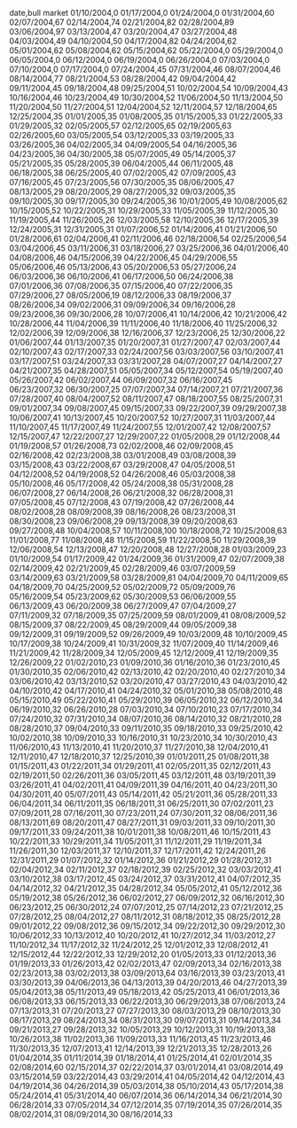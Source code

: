 date,bull market
01/10/2004,0
01/17/2004,0
01/24/2004,0
01/31/2004,60
02/07/2004,67
02/14/2004,74
02/21/2004,82
02/28/2004,89
03/06/2004,97
03/13/2004,47
03/20/2004,47
03/27/2004,48
04/03/2004,49
04/10/2004,50
04/17/2004,82
04/24/2004,62
05/01/2004,62
05/08/2004,62
05/15/2004,62
05/22/2004,0
05/29/2004,0
06/05/2004,0
06/12/2004,0
06/19/2004,0
06/26/2004,0
07/03/2004,0
07/10/2004,0
07/17/2004,0
07/24/2004,45
07/31/2004,46
08/07/2004,46
08/14/2004,77
08/21/2004,53
08/28/2004,42
09/04/2004,42
09/11/2004,45
09/18/2004,48
09/25/2004,51
10/02/2004,54
10/09/2004,43
10/16/2004,46
10/23/2004,49
10/30/2004,52
11/06/2004,50
11/13/2004,50
11/20/2004,50
11/27/2004,51
12/04/2004,52
12/11/2004,57
12/18/2004,65
12/25/2004,35
01/01/2005,35
01/08/2005,35
01/15/2005,33
01/22/2005,33
01/29/2005,32
02/05/2005,57
02/12/2005,65
02/19/2005,63
02/26/2005,60
03/05/2005,54
03/12/2005,33
03/19/2005,33
03/26/2005,36
04/02/2005,34
04/09/2005,54
04/16/2005,36
04/23/2005,36
04/30/2005,38
05/07/2005,49
05/14/2005,37
05/21/2005,35
05/28/2005,39
06/04/2005,44
06/11/2005,48
06/18/2005,38
06/25/2005,40
07/02/2005,42
07/09/2005,43
07/16/2005,45
07/23/2005,56
07/30/2005,35
08/06/2005,47
08/13/2005,29
08/20/2005,29
08/27/2005,32
09/03/2005,35
09/10/2005,30
09/17/2005,30
09/24/2005,36
10/01/2005,49
10/08/2005,62
10/15/2005,52
10/22/2005,31
10/29/2005,33
11/05/2005,39
11/12/2005,30
11/19/2005,44
11/26/2005,26
12/03/2005,58
12/10/2005,36
12/17/2005,39
12/24/2005,31
12/31/2005,31
01/07/2006,52
01/14/2006,41
01/21/2006,50
01/28/2006,61
02/04/2006,41
02/11/2006,46
02/18/2006,54
02/25/2006,54
03/04/2006,45
03/11/2006,31
03/18/2006,27
03/25/2006,36
04/01/2006,40
04/08/2006,46
04/15/2006,39
04/22/2006,45
04/29/2006,55
05/06/2006,46
05/13/2006,43
05/20/2006,53
05/27/2006,24
06/03/2006,36
06/10/2006,41
06/17/2006,50
06/24/2006,38
07/01/2006,36
07/08/2006,35
07/15/2006,40
07/22/2006,35
07/29/2006,27
08/05/2006,19
08/12/2006,33
08/19/2006,37
08/26/2006,34
09/02/2006,31
09/09/2006,34
09/16/2006,28
09/23/2006,36
09/30/2006,28
10/07/2006,41
10/14/2006,42
10/21/2006,42
10/28/2006,44
11/04/2006,39
11/11/2006,40
11/18/2006,40
11/25/2006,32
12/02/2006,39
12/09/2006,38
12/16/2006,37
12/23/2006,25
12/30/2006,22
01/06/2007,44
01/13/2007,35
01/20/2007,31
01/27/2007,47
02/03/2007,44
02/10/2007,43
02/17/2007,33
02/24/2007,56
03/03/2007,56
03/10/2007,41
03/17/2007,51
03/24/2007,33
03/31/2007,28
04/07/2007,27
04/14/2007,27
04/21/2007,35
04/28/2007,51
05/05/2007,34
05/12/2007,54
05/19/2007,40
05/26/2007,42
06/02/2007,44
06/09/2007,32
06/16/2007,45
06/23/2007,32
06/30/2007,25
07/07/2007,34
07/14/2007,21
07/21/2007,36
07/28/2007,40
08/04/2007,52
08/11/2007,47
08/18/2007,55
08/25/2007,31
09/01/2007,34
09/08/2007,45
09/15/2007,33
09/22/2007,39
09/29/2007,38
10/06/2007,41
10/13/2007,45
10/20/2007,52
10/27/2007,31
11/03/2007,44
11/10/2007,45
11/17/2007,49
11/24/2007,55
12/01/2007,42
12/08/2007,57
12/15/2007,47
12/22/2007,27
12/29/2007,22
01/05/2008,29
01/12/2008,44
01/19/2008,57
01/26/2008,73
02/02/2008,46
02/09/2008,45
02/16/2008,42
02/23/2008,38
03/01/2008,49
03/08/2008,39
03/15/2008,43
03/22/2008,67
03/29/2008,47
04/05/2008,51
04/12/2008,52
04/19/2008,52
04/26/2008,46
05/03/2008,38
05/10/2008,46
05/17/2008,42
05/24/2008,38
05/31/2008,28
06/07/2008,27
06/14/2008,26
06/21/2008,32
06/28/2008,31
07/05/2008,45
07/12/2008,43
07/19/2008,42
07/26/2008,44
08/02/2008,28
08/09/2008,39
08/16/2008,26
08/23/2008,31
08/30/2008,23
09/06/2008,29
09/13/2008,39
09/20/2008,63
09/27/2008,48
10/04/2008,57
10/11/2008,100
10/18/2008,72
10/25/2008,63
11/01/2008,77
11/08/2008,48
11/15/2008,59
11/22/2008,50
11/29/2008,39
12/06/2008,54
12/13/2008,47
12/20/2008,48
12/27/2008,28
01/03/2009,23
01/10/2009,54
01/17/2009,42
01/24/2009,36
01/31/2009,47
02/07/2009,38
02/14/2009,42
02/21/2009,45
02/28/2009,46
03/07/2009,59
03/14/2009,63
03/21/2009,58
03/28/2009,81
04/04/2009,70
04/11/2009,65
04/18/2009,70
04/25/2009,52
05/02/2009,72
05/09/2009,76
05/16/2009,54
05/23/2009,62
05/30/2009,53
06/06/2009,55
06/13/2009,43
06/20/2009,38
06/27/2009,47
07/04/2009,27
07/11/2009,32
07/18/2009,35
07/25/2009,59
08/01/2009,41
08/08/2009,52
08/15/2009,37
08/22/2009,45
08/29/2009,44
09/05/2009,38
09/12/2009,31
09/19/2009,52
09/26/2009,49
10/03/2009,48
10/10/2009,45
10/17/2009,38
10/24/2009,41
10/31/2009,32
11/07/2009,40
11/14/2009,46
11/21/2009,42
11/28/2009,34
12/05/2009,45
12/12/2009,41
12/19/2009,35
12/26/2009,22
01/02/2010,23
01/09/2010,36
01/16/2010,36
01/23/2010,45
01/30/2010,35
02/06/2010,42
02/13/2010,42
02/20/2010,40
02/27/2010,34
03/06/2010,42
03/13/2010,52
03/20/2010,47
03/27/2010,43
04/03/2010,42
04/10/2010,42
04/17/2010,41
04/24/2010,32
05/01/2010,38
05/08/2010,48
05/15/2010,49
05/22/2010,41
05/29/2010,39
06/05/2010,32
06/12/2010,34
06/19/2010,32
06/26/2010,28
07/03/2010,34
07/10/2010,23
07/17/2010,34
07/24/2010,32
07/31/2010,34
08/07/2010,36
08/14/2010,32
08/21/2010,28
08/28/2010,37
09/04/2010,33
09/11/2010,35
09/18/2010,33
09/25/2010,42
10/02/2010,38
10/09/2010,33
10/16/2010,31
10/23/2010,34
10/30/2010,43
11/06/2010,43
11/13/2010,41
11/20/2010,37
11/27/2010,38
12/04/2010,41
12/11/2010,47
12/18/2010,37
12/25/2010,39
01/01/2011,25
01/08/2011,38
01/15/2011,43
01/22/2011,34
01/29/2011,41
02/05/2011,35
02/12/2011,43
02/19/2011,50
02/26/2011,36
03/05/2011,45
03/12/2011,48
03/19/2011,39
03/26/2011,41
04/02/2011,41
04/09/2011,39
04/16/2011,40
04/23/2011,30
04/30/2011,40
05/07/2011,43
05/14/2011,42
05/21/2011,36
05/28/2011,33
06/04/2011,34
06/11/2011,35
06/18/2011,31
06/25/2011,30
07/02/2011,23
07/09/2011,28
07/16/2011,30
07/23/2011,24
07/30/2011,32
08/06/2011,36
08/13/2011,69
08/20/2011,47
08/27/2011,31
09/03/2011,33
09/10/2011,30
09/17/2011,33
09/24/2011,38
10/01/2011,38
10/08/2011,46
10/15/2011,43
10/22/2011,33
10/29/2011,34
11/05/2011,31
11/12/2011,29
11/19/2011,34
11/26/2011,30
12/03/2011,37
12/10/2011,37
12/17/2011,42
12/24/2011,26
12/31/2011,29
01/07/2012,32
01/14/2012,36
01/21/2012,29
01/28/2012,31
02/04/2012,34
02/11/2012,37
02/18/2012,39
02/25/2012,32
03/03/2012,41
03/10/2012,38
03/17/2012,45
03/24/2012,37
03/31/2012,41
04/07/2012,35
04/14/2012,32
04/21/2012,35
04/28/2012,34
05/05/2012,41
05/12/2012,36
05/19/2012,38
05/26/2012,36
06/02/2012,27
06/09/2012,32
06/16/2012,30
06/23/2012,25
06/30/2012,24
07/07/2012,25
07/14/2012,23
07/21/2012,25
07/28/2012,25
08/04/2012,27
08/11/2012,31
08/18/2012,35
08/25/2012,28
09/01/2012,22
09/08/2012,36
09/15/2012,34
09/22/2012,30
09/29/2012,30
10/06/2012,33
10/13/2012,40
10/20/2012,41
10/27/2012,34
11/03/2012,27
11/10/2012,34
11/17/2012,32
11/24/2012,25
12/01/2012,33
12/08/2012,41
12/15/2012,44
12/22/2012,33
12/29/2012,20
01/05/2013,33
01/12/2013,36
01/19/2013,33
01/26/2013,42
02/02/2013,47
02/09/2013,34
02/16/2013,38
02/23/2013,38
03/02/2013,38
03/09/2013,64
03/16/2013,39
03/23/2013,41
03/30/2013,39
04/06/2013,36
04/13/2013,39
04/20/2013,46
04/27/2013,39
05/04/2013,38
05/11/2013,49
05/18/2013,42
05/25/2013,41
06/01/2013,36
06/08/2013,33
06/15/2013,33
06/22/2013,30
06/29/2013,38
07/06/2013,24
07/13/2013,31
07/20/2013,27
07/27/2013,30
08/03/2013,29
08/10/2013,30
08/17/2013,29
08/24/2013,34
08/31/2013,30
09/07/2013,31
09/14/2013,34
09/21/2013,27
09/28/2013,32
10/05/2013,29
10/12/2013,31
10/19/2013,38
10/26/2013,38
11/02/2013,36
11/09/2013,33
11/16/2013,45
11/23/2013,46
11/30/2013,35
12/07/2013,41
12/14/2013,39
12/21/2013,35
12/28/2013,26
01/04/2014,35
01/11/2014,39
01/18/2014,41
01/25/2014,41
02/01/2014,35
02/08/2014,60
02/15/2014,37
02/22/2014,37
03/01/2014,41
03/08/2014,49
03/15/2014,59
03/22/2014,43
03/29/2014,41
04/05/2014,42
04/12/2014,43
04/19/2014,36
04/26/2014,39
05/03/2014,38
05/10/2014,43
05/17/2014,38
05/24/2014,41
05/31/2014,40
06/07/2014,36
06/14/2014,34
06/21/2014,30
06/28/2014,33
07/05/2014,34
07/12/2014,35
07/19/2014,35
07/26/2014,35
08/02/2014,31
08/09/2014,30
08/16/2014,33
 


